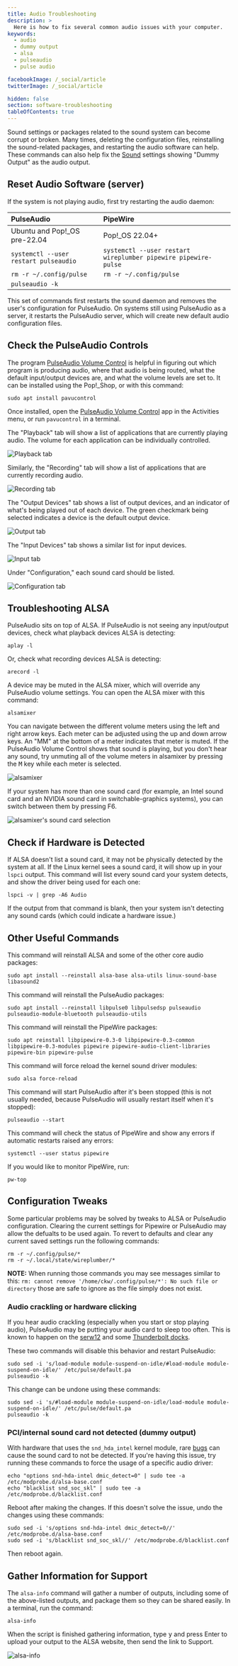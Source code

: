 ```yaml
---
title: Audio Troubleshooting
description: >
  Here is how to fix several common audio issues with your computer.
keywords:
  - audio
  - dummy output
  - alsa
  - pulseaudio
  - pulse audio

facebookImage: /_social/article
twitterImage: /_social/article

hidden: false
section: software-troubleshooting
tableOfContents: true
---
```


Sound settings or packages related to the sound system can become corrupt or broken. Many times, deleting the configuration files, reinstalling the sound-related packages, and restarting the audio software can help. These commands can also help fix the <u>Sound</u> settings showing "Dummy Output" as the audio output.

## Reset Audio Software (server)

If the system is not playing audio, first try restarting the audio daemon:

| PulseAudio | PipeWire |
| :--------- | :-------|
| Ubuntu and Pop!\_OS pre-22.04 | Pop!\_OS 22.04+ |
| `systemctl --user restart pulseaudio` | `systemctl --user restart wireplumber pipewire pipewire-pulse` |
| `rm -r ~/.config/pulse` |  `rm -r ~/.config/pulse` |
| `pulseaudio -k` | |

This set of commands first restarts the sound daemon and removes the user's configuration for PulseAudio. On systems still using PulseAudio as a server, it restarts the PulseAudio server, which will create new default audio configuration files.

## Check the PulseAudio Controls

The program <u>PulseAudio Volume Control</u> is helpful in figuring out which program is producing audio, where that audio is being routed, what the default input/output devices are, and what the volume levels are set to.  It can be installed using the Pop!\_Shop, or with this command:

```
sudo apt install pavucontrol
```

Once installed, open the <u>PulseAudio Volume Control</u> app in the Activities menu, or run `pavucontrol` in a terminal.

The "Playback" tab will show a list of applications that are currently playing audio. The volume for each application can be individually controlled.

![Playback tab](/images/audio/pavucontrol-playback.png)

Similarly, the "Recording" tab will show a list of applications that are currently recording audio.

![Recording tab](/images/audio/pavucontrol-recording.png)

The "Output Devices" tab shows a list of output devices, and an indicator of what's being played out of each device. The green checkmark being selected indicates a device is the default output device.

![Output tab](/images/audio/pavucontrol-output.png)

The "Input Devices" tab shows a similar list for input devices.

![Input tab](/images/audio/pavucontrol-input.png)

Under "Configuration," each sound card should be listed.

![Configuration tab](/images/audio/pavucontrol-configuration.png)

## Troubleshooting ALSA

PulseAudio sits on top of ALSA. If PulseAudio is not seeing any input/output devices, check what playback devices ALSA is detecting:

```
aplay -l
```

Or, check what recording devices ALSA is detecting:

```
arecord -l
```

A device may be muted in the ALSA mixer, which will override any PulseAudio volume settings. You can open the ALSA mixer with this command:

```
alsamixer
```

You can navigate between the different volume meters using the left and right arrow keys. Each meter can be adjusted using the up and down arrow keys. An "MM" at the bottom of a meter indicates that meter is muted. If the PulseAudio Volume Control shows that sound is playing, but you don't hear any sound, try unmuting all of the volume meters in alsamixer by pressing the <kbd>M</kbd> key while each meter is selected.

![alsamixer](/images/audio/alsamixer-main.png)

If your system has more than one sound card (for example, an Intel sound card and an NVIDIA sound card in switchable-graphics systems), you can switch between them by pressing F6.

![alsamixer's sound card selection](/images/audio/alsamixer-soundcard.png)

## Check if Hardware is Detected

If ALSA doesn't list a sound card, it may not be physically detected by the system at all. If the Linux kernel sees a sound card, it will show up in your `lspci` output. This command will list every sound card your system detects, and show the driver being used for each one:

```
lspci -v | grep -A6 Audio
```

If the output from that command is blank, then your system isn't detecting any sound cards (which could indicate a hardware issue.)

## Other Useful Commands

This command will reinstall ALSA and some of the other core audio packages:

```
sudo apt install --reinstall alsa-base alsa-utils linux-sound-base libasound2
```

This command will reinstall the PulseAudio packages:

```
sudo apt install --reinstall libpulse0 libpulsedsp pulseaudio pulseaudio-module-bluetooth pulseaudio-utils
```

This command will reinstall the PipeWire packages:

```
sudo apt reinstall libpipewire-0.3-0 libpipewire-0.3-common libpipewire-0.3-modules pipewire pipewire-audio-client-libraries pipewire-bin pipewire-pulse
```

This command will force reload the kernel sound driver modules:

```
sudo alsa force-reload
```

This command will start PulseAudio after it's been stopped (this is not usually needed, because PulseAudio will usually restart itself when it's stopped):

```
pulseaudio --start
```

This command will check the status of PipeWire and show any errors if automatic restarts raised any errors:

```
systemctl --user status pipewire
```

If you would like to monitor PipeWire, run:

```
pw-top
```

## Configuration Tweaks

Some particular problems may be solved by tweaks to ALSA or PulseAudio configuration. Clearing the current settings for Pipewire or PulseAudio may allow the defualts to be used again. To revert to defaults and clear any current saved settings run the following commands:

```
rm -r ~/.config/pulse/*
rm -r ~/.local/state/wireplumber/*
```

**NOTE:** When running those commands you may see messages similar to this: `rm: cannot remove '/home/ckw/.config/pulse/*': No such file or directory` those are safe to ignore as the file simply does not exist.

### Audio crackling or hardware clicking

If you hear audio crackling (especially when you start or stop playing audio), PulseAudio may be putting your audio card to sleep too often. This is known to happen on the [serw12](/articles/serval-dac/) and some [Thunderbolt docks](https://github.com/system76/docs/issues/491).

These two commands will disable this behavior and restart PulseAudio:

```
sudo sed -i 's/load-module module-suspend-on-idle/#load-module module-suspend-on-idle/' /etc/pulse/default.pa
pulseaudio -k
```

This change can be undone using these commands:

```
sudo sed -i 's/#load-module module-suspend-on-idle/load-module module-suspend-on-idle/' /etc/pulse/default.pa
pulseaudio -k
```

### PCI/internal sound card not detected (dummy output)

With hardware that uses the `snd_hda_intel` kernel module, rare [bugs](https://bugs.launchpad.net/ubuntu/+source/linux-oem-osp1/+bug/1864061) can cause the sound card to not be detected. If you're having this issue, try running these commands to force the usage of a specific audio driver:

```
echo "options snd-hda-intel dmic_detect=0" | sudo tee -a /etc/modprobe.d/alsa-base.conf
echo "blacklist snd_soc_skl" | sudo tee -a /etc/modprobe.d/blacklist.conf
```

Reboot after making the changes. If this doesn't solve the issue, undo the changes using these commands:

```
sudo sed -i 's/options snd-hda-intel dmic_detect=0//' /etc/modprobe.d/alsa-base.conf
sudo sed -i 's/blacklist snd_soc_skl//' /etc/modprobe.d/blacklist.conf
```

Then reboot again.

## Gather Information for Support

The `alsa-info` command will gather a number of outputs, including some of the above-listed outputs, and package them so they can be shared easily. In a terminal, run the command:

```
alsa-info
```

When the script is finished gathering information, type <kbd>y</kbd> and press Enter to upload your output to the ALSA website, then send the link to Support.

![alsa-info](/images/audio/alsa-info.png)
